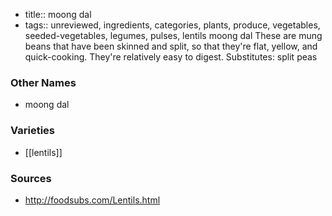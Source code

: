 - title:: moong dal
- tags:: unreviewed, ingredients, categories, plants, produce, vegetables, seeded-vegetables, legumes, pulses, lentils
moong dal These are mung beans that have been skinned and split, so that they're flat, yellow, and quick-cooking. They're relatively easy to digest. Substitutes: split peas

### Other Names

* moong dal

### Varieties

* [[lentils]]

### Sources
* http://foodsubs.com/Lentils.html
